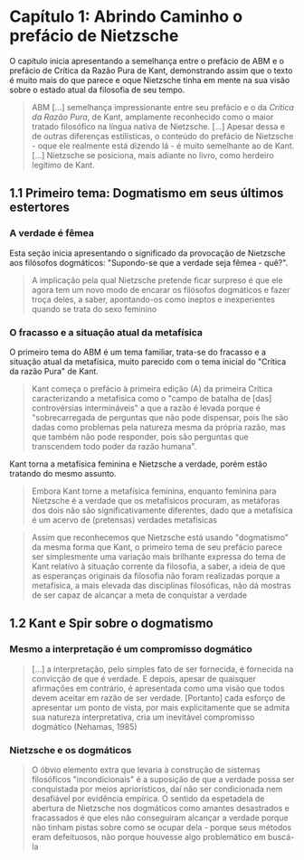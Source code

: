 # Capítulo 1: Abrindo Caminho o prefácio de Nietzsche

O capítulo inicia apresentando a semelhança entre o prefácio de ABM e o prefácio de Crítica da Razão Pura de Kant, demonstrando assim que o texto é muito mais do que parece e oque Nietzsche tinha em mente na sua visão sobre o estado atual da filosofia de seu tempo.

> ABM [...] semelhança impressionante entre seu prefácio e o da _Crítica da Razão Pura_, de Kant, amplamente reconhecido como o maior tratado filosófico na língua nativa de Nietzsche. [...] Apesar dessa e de outras diferenças estilísticas, o conteúdo do prefácio de Nietzsche - oque ele realmente está dizendo lá - é muito semelhante ao de Kant. [...] Nietzsche se posiciona, mais adiante no livro, como herdeiro legítimo de Kant.

## 1.1 Primeiro tema: Dogmatismo em seus últimos estertores

### A verdade é fêmea

Esta seção inicia apresentando o significado da provocação de Nietzsche aos filósofos dogmáticos: "Supondo-se que a verdade seja fêmea - quê?".

> A implicação pela qual Nietzsche pretende ficar surpreso é que ele agora tem um novo modo de encarar os filósofos dogmáticos e fazer troça deles, a saber, apontando-os como ineptos e inexperientes quando se trata do sexo feminino

### O fracasso e a situação atual da metafísica

O primeiro tema do ABM é um tema familiar, trata-se do fracasso e a situação atual da metafísica, muito parecido com o tema inicial do "Crítica da razão Pura" de 
Kant.

> Kant começa o prefácio à primeira edição (A) da primeira Crítica caracterizando a metafísica como o "campo de batalha de [das] controvérsias intermináveis" a que a razão é levada porque é "sobrecarregada de perguntas que não pode dispensar, pois lhe são dadas como problemas pela natureza mesma da própria razão, mas que também não pode responder, pois são perguntas que transcendem todo poder da razão humana".

Kant torna a metafísica feminina e Nietzsche a verdade, porém estão tratando do mesmo assunto.

> Embora Kant torne a metafísica feminina, enquanto feminina para Nietzsche é a verdade que os metafísicos procuram, as metáforas dos dois não são significativamente diferentes, dado que a metafísica é um acervo de (pretensas) verdades metafísicas

> Assim que reconhecemos que Nietzsche está usando "dogmatismo" da mesma forma que Kant, o primeiro tema de seu prefácio parece ser simplesmente uma variação mais brilhante expressa do tema de Kant relativo à situação corrente da filosofia, a saber, a ideia de que as esperanças originais da filosofia não foram realizadas porque a metafísica, a mais elevada das disciplinas filosóficas, não dá mostras de ser capaz de alcançar a meta de conquistar a verdade

## 1.2 Kant e Spir sobre o dogmatismo

### Mesmo a interpretação é um compromisso dogmático

> [...] a interpretação, pelo simples fato de ser fornecida, é fornecida na convicção de que é verdade. E depois, apesar de quaisquer afirmações em contrário, é apresentada como uma visão que todos devem aceitar em razão de ser verdade. [Portanto] cada esforço de apresentar um ponto de vista, por mais explicitamente que se admita sua natureza interpretativa, cria um inevitável compromisso dogmático (Nehamas, 1985)

### Nietzsche e os dogmáticos

> O óbvio elemento extra que levaria à construção de sistemas filosóficos "incondicionais" é a suposição de que a verdade possa ser conquistada por meios apriorísticos, daí não ser condicionada nem desafiável por evidência empírica. O sentido da espetadela de abertura de Nietzsche nos dogmáticos como amantes desastrados e fracassados é que eles não conseguiram alcançar a verdade porque não tinham pistas sobre como se ocupar dela - porque seus métodos eram defeituosos, não porque houvesse algo problemático em buscá-la
